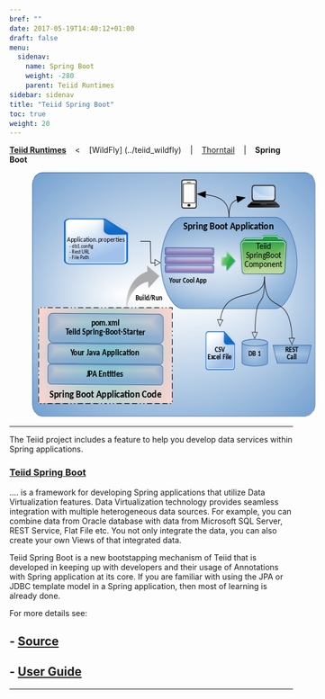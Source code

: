 ```yaml
---
bref: ""
date: 2017-05-19T14:40:12+01:00
draft: false
menu:
  sidenav:
    name: Spring Boot
    weight: -280
    parent: Teiid Runtimes
sidebar: sidenav
title: "Teiid Spring Boot"
toc: true
weight: 20
---
```


[**Teiid Runtimes**](..) &nbsp;&nbsp; <  &nbsp;&nbsp; [WildFly] (../teiid_wildfly) &nbsp;&nbsp; | &nbsp;&nbsp; [Thorntail](../thorntail) &nbsp;&nbsp; | &nbsp;&nbsp; **Spring Boot** &nbsp;&nbsp;

<div>
<img width="583" height="435" src="/images/teiid-spring-boot.png" frameborder="2" hspace="40" ></img>
</div>

---

The Teiid project includes a feature to help you develop data services within Spring applications.

### [**Teiid Spring Boot**](https://github.com/teiid/teiid-spring-boot)

.... is a framework for developing Spring applications that utilize Data Virtualization features. Data Virtualization technology provides seamless integration with multiple heterogeneous data sources. For example, you can combine data from Oracle database with data from Microsoft SQL Server, REST Service, Flat File etc. You not only integrate the data, you can also create your own Views of that integrated data.

Teiid Spring Boot is a new bootstapping mechanism of Teiid that is developed in keeping up with developers and their usage of Annotations with Spring application at its core. If you are familiar with using the JPA or JDBC template model in a Spring application, then most of learning is already done.

For more details see:

## - [Source](https://github.com/teiid/teiid-spring-boot)

## - [User Guide](https://github.com/teiid/teiid-spring-boot/blob/master/docs/UserGuide.adoc)

---
